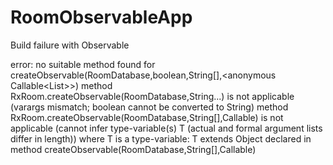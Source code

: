 # RoomObservableApp
Build failure with Observable

error: no suitable method found for createObservable(RoomDatabase,boolean,String[],<anonymous Callable<List<Item>>>)
method RxRoom.createObservable(RoomDatabase,String...) is not applicable
(varargs mismatch; boolean cannot be converted to String)
method RxRoom.<T>createObservable(RoomDatabase,String[],Callable<T>) is not applicable
(cannot infer type-variable(s) T
(actual and formal argument lists differ in length))
where T is a type-variable:
T extends Object declared in method <T>createObservable(RoomDatabase,String[],Callable<T>)
